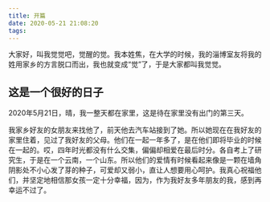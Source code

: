 ```yaml
---
title: 开篇
date: 2020-05-21 21:08:20
tags: 
---
```

大家好，叫我觉觉吧，觉醒的觉。我本姓焦，在大学的时候，我的淄博室友将我的姓用家乡的方言脱口而出，我也就变成“觉”了，于是大家都叫我觉觉。
## 这是一个很好的日子
2020年5月21日，晴，我一整天都在家里，这是待在家里没有出门的第三天。


我家乡好友的女朋友来找他了，前天他去汽车站接到了她。所以她现在在我好友的家里住着，见过了我好友的父母。他们在一起一年多了，是在他们即将毕业的时候在一起的。哎，四年时光都没有什么交集，偏偏却相爱在最后时分。各自考上了研究生，于是在一个云南，一个山东。所以他们的爱情有时候看起来像是一颗在墙角阴影处不小心发了芽的种子，可爱却又弱小，直让人想要用心呵护。我真心祝福他们，并坚定地相信那女孩一定十分幸福，因为，作为我好友多年朋友的我，感到再幸运不过了。